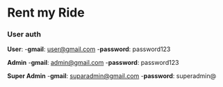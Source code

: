 # Rent my Ride

### User auth

**User**: -**gmail**: user@gmail.com -**password**: password123

**Admin** -**gmail**: admin@gmail.com -**password**: password123

**Super Admin** -**gmail**: suparadmin@gmail.com -**password**: superadmin@
